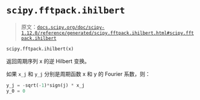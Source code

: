 # `scipy.fftpack.ihilbert`

> 原文：[`docs.scipy.org/doc/scipy-1.12.0/reference/generated/scipy.fftpack.ihilbert.html#scipy.fftpack.ihilbert`](https://docs.scipy.org/doc/scipy-1.12.0/reference/generated/scipy.fftpack.ihilbert.html#scipy.fftpack.ihilbert)

```py
scipy.fftpack.ihilbert(x)
```

返回周期序列 x 的逆 Hilbert 变换。

如果 `x_j` 和 `y_j` 分别是周期函数 x 和 y 的 Fourier 系数，则：

```py
y_j = -sqrt(-1)*sign(j) * x_j
y_0 = 0 
```
